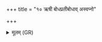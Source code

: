+++
title = "१० ऋषी बोधप्रतीबोधाव् अस्वप्नो"

+++
<details><summary>मूलम् (GR)</summary>

ऋषी बोधप्रतीबोधाव्  
अस्वप्नो यश् च जागृविः ।  
ते ते प्राणस्य गोप्तारो  
दिवा नक्तं च जाग्रतु ॥
</details>